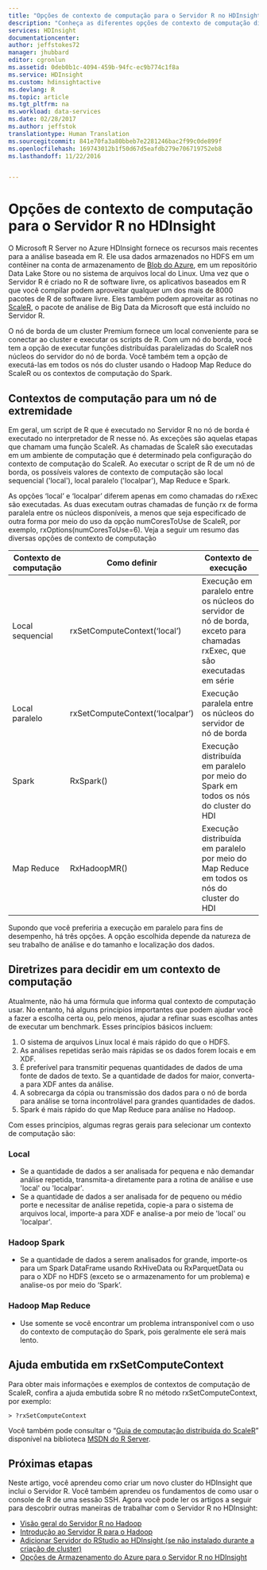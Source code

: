 ```yaml
---
title: "Opções de contexto de computação para o Servidor R no HDInsight | Microsoft Docs"
description: "Conheça as diferentes opções de contexto de computação disponíveis para usuários com o Servidor R no HDInsight"
services: HDInsight
documentationcenter: 
author: jeffstokes72
manager: jhubbard
editor: cgronlun
ms.assetid: 0deb0b1c-4094-459b-94fc-ec9b774c1f8a
ms.service: HDInsight
ms.custom: hdinsightactive
ms.devlang: R
ms.topic: article
ms.tgt_pltfrm: na
ms.workload: data-services
ms.date: 02/28/2017
ms.author: jeffstok
translationtype: Human Translation
ms.sourcegitcommit: 841e70fa3a80bbeb7e2281246bac2f99c0de899f
ms.openlocfilehash: 169743012b1f50d67d5eafdb279e706719752eb8
ms.lasthandoff: 11/22/2016


---
```

# <a name="compute-context-options-for-r-server-on-hdinsight"></a>Opções de contexto de computação para o Servidor R no HDInsight
O Microsoft R Server no Azure HDInsight fornece os recursos mais recentes para a análise baseada em R. Ele usa dados armazenados no HDFS em um contêiner na conta de armazenamento de [Blob do Azure](../storage/storage-introduction.md "Armazenamento de Blobs do Azure"), em um repositório Data Lake Store ou no sistema de arquivos local do Linux. Uma vez que o Servidor R é criado no R de software livre, os aplicativos baseados em R que você compilar podem aproveitar qualquer um dos mais de 8000 pacotes de R de software livre. Eles também podem aproveitar as rotinas no [ScaleR](http://www.revolutionanalytics.com/revolution-r-enterprise-scaler "Revolution Analytics ScaleR"), o pacote de análise de Big Data da Microsoft que está incluído no Servidor R.  

O nó de borda de um cluster Premium fornece um local conveniente para se conectar ao cluster e executar os scripts de R. Com um nó do borda, você tem a opção de executar funções distribuídas paralelizadas do ScaleR nos núcleos do servidor do nó de borda. Você também tem a opção de executá-las em todos os nós do cluster usando o Hadoop Map Reduce do ScaleR ou os contextos de computação do Spark.

## <a name="compute-contexts-for-an-edge-node"></a>Contextos de computação para um nó de extremidade
Em geral, um script de R que é executado no Servidor R no nó de borda é executado no interpretador de R nesse nó. As exceções são aquelas etapas que chamam uma função ScaleR. As chamadas de ScaleR são executadas em um ambiente de computação que é determinado pela configuração do contexto de computação do ScaleR.  Ao executar o script de R de um nó de borda, os possíveis valores de contexto de computação são local sequencial ('local'), local paralelo ('localpar'), Map Reduce e Spark.

As opções ‘local’ e ‘localpar’ diferem apenas em como chamadas do rxExec são executadas. As duas executam outras chamadas de função rx de forma paralela entre os núcleos disponíveis, a menos que seja especificado de outra forma por meio do uso da opção numCoresToUse de ScaleR, por exemplo, rxOptions(numCoresToUse=6). Veja a seguir um resumo das diversas opções de contexto de computação

| Contexto de computação  | Como definir                      | Contexto de execução                        |
| ---------------- | ------------------------------- | ---------------------------------------- |
| Local sequencial | rxSetComputeContext(‘local’)    | Execução em paralelo entre os núcleos do servidor de nó de borda, exceto para chamadas rxExec, que são executadas em série |
| Local paralelo   | rxSetComputeContext(‘localpar’) | Execução paralela entre os núcleos do servidor de nó de borda |
| Spark            | RxSpark()                       | Execução distribuída em paralelo por meio do Spark em todos os nós do cluster do HDI |
| Map Reduce       | RxHadoopMR()                    | Execução distribuída em paralelo por meio do Map Reduce em todos os nós do cluster do HDI |

Supondo que você preferiria a execução em paralelo para fins de desempenho, há três opções. A opção escolhida depende da natureza de seu trabalho de análise e do tamanho e localização dos dados.

## <a name="guidelines-for-deciding-on-a-compute-context"></a>Diretrizes para decidir em um contexto de computação
Atualmente, não há uma fórmula que informa qual contexto de computação usar. No entanto, há alguns princípios importantes que podem ajudar você a fazer a escolha certa ou, pelo menos, ajudar a refinar suas escolhas antes de executar um benchmark. Esses princípios básicos incluem:

1. O sistema de arquivos Linux local é mais rápido do que o HDFS.
2. As análises repetidas serão mais rápidas se os dados forem locais e em XDF.
3. É preferível para transmitir pequenas quantidades de dados de uma fonte de dados de texto. Se a quantidade de dados for maior, converta-a para XDF antes da análise.
4. A sobrecarga da cópia ou transmissão dos dados para o nó de borda para análise se torna incontrolável para grandes quantidades de dados.
5. Spark é mais rápido do que Map Reduce para análise no Hadoop.

Com esses princípios, algumas regras gerais para selecionar um contexto de computação são:

### <a name="local"></a>Local
* Se a quantidade de dados a ser analisada for pequena e não demandar análise repetida, transmita-a diretamente para a rotina de análise e use 'local' ou 'localpar'.
* Se a quantidade de dados a ser analisada for de pequeno ou médio porte e necessitar de análise repetida, copie-a para o sistema de arquivos local, importe-a para XDF e analise-a por meio de 'local' ou 'localpar'.

### <a name="hadoop-spark"></a>Hadoop Spark
* Se a quantidade de dados a serem analisados for grande, importe-os para um Spark DataFrame usando RxHiveData ou RxParquetData ou para o XDF no HDFS (exceto se o armazenamento for um problema) e analise-os por meio do ‘Spark’.

### <a name="hadoop-map-reduce"></a>Hadoop Map Reduce
* Use somente se você encontrar um problema intransponível com o uso do contexto de computação do Spark, pois geralmente ele será mais lento.  

## <a name="inline-help-on-rxsetcomputecontext"></a>Ajuda embutida em rxSetComputeContext
Para obter mais informações e exemplos de contextos de computação de ScaleR, confira a ajuda embutida sobre R no método rxSetComputeContext, por exemplo:

    > ?rxSetComputeContext

Você também pode consultar o “[Guia de computação distribuída do ScaleR](https://msdn.microsoft.com/microsoft-r/scaler-distributed-computing)” disponível na biblioteca [MSDN do R Server](https://msdn.microsoft.com/library/mt674634.aspx "R Server no MSDN").

## <a name="next-steps"></a>Próximas etapas
Neste artigo, você aprendeu como criar um novo cluster do HDInsight que inclui o Servidor R. Você também aprendeu os fundamentos de como usar o console de R de uma sessão SSH. Agora você pode ler os artigos a seguir para descobrir outras maneiras de trabalhar com o Servidor R no HDInsight:

* [Visão geral do Servidor R no Hadoop](hdinsight-hadoop-r-server-overview.md)
* [Introdução ao Servidor R para o Hadoop](hdinsight-hadoop-r-server-get-started.md)
* [Adicionar Servidor do RStudio ao HDInsight (se não instalado durante a criação de cluster)](hdinsight-hadoop-r-server-install-r-studio.md)
* [Opções de Armazenamento do Azure para o Servidor R no HDInsight](hdinsight-hadoop-r-server-storage.md)


